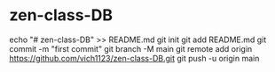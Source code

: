 # zen-class-DB
echo "# zen-class-DB" >> README.md
git init
git add README.md
git commit -m "first commit"
git branch -M main
git remote add origin https://github.com/vich1123/zen-class-DB.git
git push -u origin main
